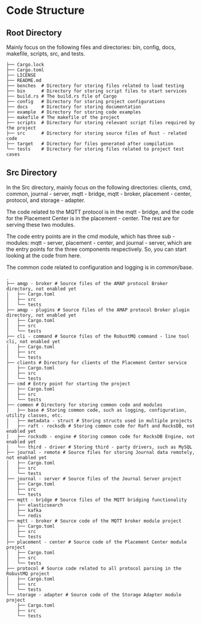 # Code Structure
## Root Directory

Mainly focus on the following files and directories: bin, config, docs, makefile, scripts, src, and tests.
```
├── Cargo.lock
├── Cargo.toml
├── LICENSE
├── README.md
├── benches  # Directory for storing files related to load testing
├── bin      # Directory for storing script files to start services
├── build.rs # The build.rs file of Cargo
├── config   # Directory for storing project configurations
├── docs     # Directory for storing documentation
├── example  # Directory for storing code examples
├── makefile # The makefile of the project
├── scripts  # Directory for storing relevant script files required by the project
├── src      # Directory for storing source files of Rust - related code
├── target   # Directory for files generated after compilation
└── tests    # Directory for storing files related to project test cases
```

## Src Directory

In the Src directory, mainly focus on the following directories: clients, cmd, common, journal - server, mqtt - bridge, mqtt - broker, placement - center, protocol, and storage - adapter.

The code related to the MQTT protocol is in the mqtt - bridge, and the code for the Placement Center is in the placement - center. The rest are for serving these two modules.

The code entry points are in the cmd module, which has three sub - modules: mqtt - server, placement - center, and journal - server, which are the entry points for the three components respectively. So, you can start looking at the code from here.

The common code related to configuration and logging is in common/base.
```
.
├── amqp - broker # Source files of the AMAP protocol Broker directory, not enabled yet
│   ├── Cargo.toml
│   ├── src
│   └── tests
├── amqp - plugins # Source files of the AMAP protocol Broker plugin directory, not enabled yet
│   ├── Cargo.toml
│   ├── src
│   └── tests
├── cli - command # Source files of the RobustMQ command - line tool cli, not enabled yet
│   ├── Cargo.toml
│   ├── src
│   └── tests
├── clients # Directory for clients of the Placement Center service
│   ├── Cargo.toml
│   ├── src
│   └── tests
├── cmd # Entry point for starting the project
│   ├── Cargo.toml
│   ├── src
│   └── tests
├── common # Directory for storing common code and modules
│   ├── base # Storing common code, such as logging, configuration, utility classes, etc.
│   ├── metadata - struct # Storing structs used in multiple projects
│   ├── raft - rocksdb # Storing common code for Raft and RocksDB, not enabled yet
│   ├── rocksdb - engine # Storing common code for RocksDB Engine, not enabled yet
│   └── third - driver # Storing third - party drivers, such as MySQL
├── journal - remote # Source files for storing Journal data remotely, not enabled yet
│   ├── Cargo.toml
│   ├── src
│   └── tests
├── journal - server # Source files of the Journal Server project
│   ├── Cargo.toml
│   ├── src
│   └── tests
├── mqtt - bridge # Source files of the MQTT bridging functionality
│   ├── elasticsearch
│   ├── kafka
│   └── redis
├── mqtt - broker # Source code of the MQTT broker module project
│   ├── Cargo.toml
│   ├── src
│   └── tests
├── placement - center # Source code of the Placement Center module project
│   ├── Cargo.toml
│   ├── src
│   └── tests
├── protocol # Source code related to all protocol parsing in the RobustMQ project
│   ├── Cargo.toml
│   ├── src
│   └── tests
└── storage - adapter # Source code of the Storage Adapter module project
    ├── Cargo.toml
    ├── src
    └── tests
```
